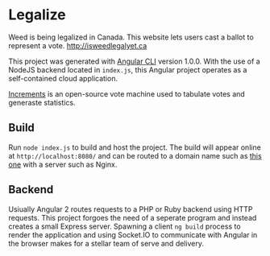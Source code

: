 # Legalize

Weed is being legalized in Canada. This website lets users cast a ballot to represent a vote. http://isweedlegalyet.ca

This project was generated with [Angular CLI](https://github.com/angular/angular-cli) version 1.0.0.
With the use of a NodeJS backend located in `index.js`, this Angular project operates as a self-contained cloud application. 

[Increments](https://www.npmjs.com/package/increments) is an open-source vote machine used to tabulate votes and generaste statistics. 

## Build

Run `node index.js` to build and host the project. The build will appear online at `http://localhost:8080/` and can be routed to a domain name such as [this one](http://isweedlegalyet.ca) with a server such as Nginx.

## Backend

Usiually Angular 2 routes requests to a PHP or Ruby backend using HTTP requests. This project forgoes the need of a seperate program and instead creates a small Express server. Spawning a client `ng build` process to render the application and using Socket.IO to communicate with Angular in the browser makes for a stellar team of serve and delivery.
